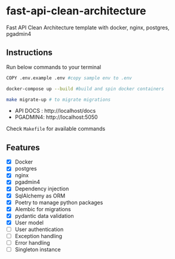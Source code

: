 # fast-api-clean-architecture
Fast API Clean Architecture template with docker, nginx, postgres, pgadmin4
<br/>



## Instructions
Run below commands to your terminal

```bash
COPY .env.example .env #copy sample env to .env
```

```bash
docker-compose up --build #build and spin docker containers
```

```bash
make migrate-up # to migrate migrations
```

- API DOCS : http://localhost/docs 
- PGADMIN4: http://localhost:5050

Check `Makefile` for available commands


## Features
- [X] Docker
- [x] postgres
- [x] nginx
- [x] pgadmin4
- [x] Dependency injection
- [x] SqlAlchemy as ORM
- [x] Poetry to manage python packages
- [x] Alembic for migrations
- [x] pydantic data validation
- [x] User model
- [ ] User authentication 
- [ ] Exception handling
- [ ] Error handling
- [ ] Singleton instance
